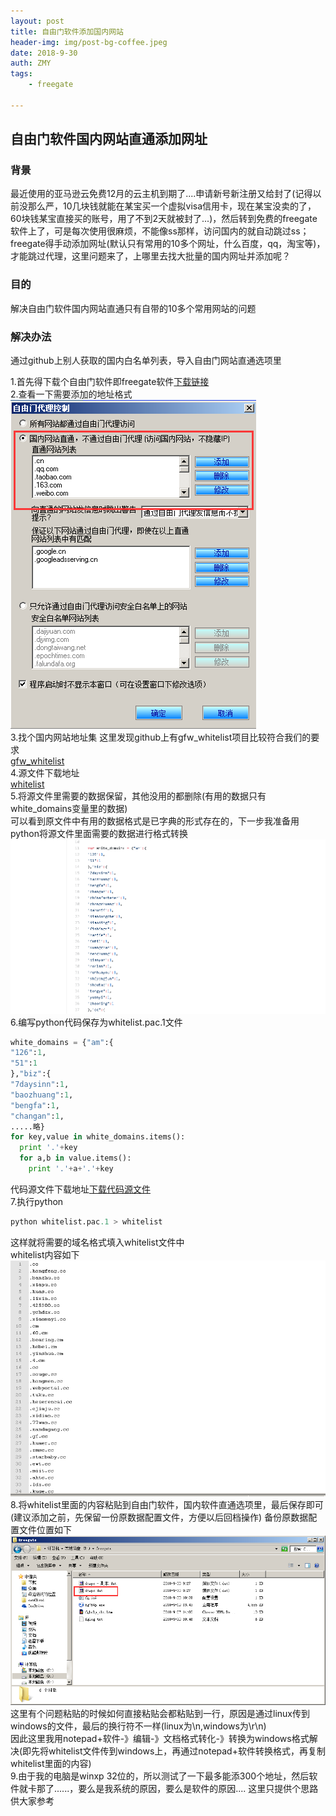 ```yaml
---
layout: post
title: 自由门软件添加国内网站
header-img: img/post-bg-coffee.jpeg
date: 2018-9-30
auth: ZMY
tags:
    - freegate

---
```

## 自由门软件国内网站直通添加网址  
### 背景  
最近使用的亚马逊云免费12月的云主机到期了....申请新号新注册又给封了(记得以前没那么严，10几块钱就能在某宝买一个虚拟visa信用卡，现在某宝没卖的了，60块钱某宝直接买的账号，用了不到2天就被封了...)，然后转到免费的freegate软件上了，可是每次使用很麻烦，不能像ss那样，访问国内的就自动跳过ss；freegate得手动添加网址(默认只有常用的10多个网址，什么百度，qq，淘宝等)，才能跳过代理，这里问题来了，上哪里去找大批量的国内网址并添加呢？
### 目的
解决自由门软件国内网站直通只有自带的10多个常用网站的问题  
### 解决办法  
通过github上别人获取的国内白名单列表，导入自由门网站直通选项里  


1.首先得下载个自由门软件即freegate软件[下载链接](http://dongtaiwang.com/loc/download.en.php)  
2.查看一下需要添加的地址格式  
![](https://github.com/276622709/276622709.github.io/blob/master/img/freegate/free_gate_address_format.png)  
3.找个国内网站地址集 
这里发现github上有gfw_whitelist项目比较符合我们的要求  
[gfw_whitelist](https://github.com/breakwa11/gfw_whitelist)  
4.源文件下载地址  
[whitelist](https://github.com/breakwa11/gfw_whitelist/raw/master/whitelist.pac)  
5.将源文件里需要的数据保留，其他没用的都删除(有用的数据只有white_domains变量里的数据)  
可以看到原文件中有用的数据格式是已字典的形式存在的，下一步我准备用python将源文件里面需要的数据进行格式转换 
![](https://github.com/276622709/276622709.github.io/blob/master/img/freegate/original_file_date.png)
6.编写python代码保存为whitelist.pac.1文件
```python
white_domains = {"am":{
"126":1,
"51":1
},"biz":{
"7daysinn":1,
"baozhuang":1,
"bengfa":1,
"changan":1,
.....略}
for key,value in white_domains.items():
  print '.'+key
  for a,b in value.items():
    print '.'+a+'.'+key
```
代码源文件下载地址[下载代码源文件](https://github.com/276622709/276622709.github.io/blob/master/code/freegate/whitelist.pac.1)  
7.执行python  
```python
python whitelist.pac.1 > whitelist
```
这样就将需要的域名格式填入whitelist文件中  
whitelist内容如下  
![](https://github.com/276622709/276622709.github.io/blob/master/img/freegate/white_list_content.png)
8.将whitelist里面的内容粘贴到自由门软件，国内软件直通选项里，最后保存即可(建议添加之前，先保留一份原数据配置文件，方便以后回档操作)
备份原数据配置文件位置如下
![](https://github.com/276622709/276622709.github.io/blob/master/img/freegate/freegate_data_file.png)
这里有个问题粘贴的时候如何直接粘贴会都粘贴到一行，原因是通过linux传到windows的文件，最后的换行符不一样(linux为\n,windows为\r\n)  
因此这里我用notepad+软件-》编辑-》文档格式转化-》转换为windows格式解决(即先将whitelist文件传到windows上，再通过notepad+软件转换格式，再复制whitelist里面的内容)    
9.由于我的电脑是winxp 32位的，所以测试了一下最多能添300个地址，然后软件就卡那了......，要么是我系统的原因，要么是软件的原因....
这里只提供个思路供大家参考  





